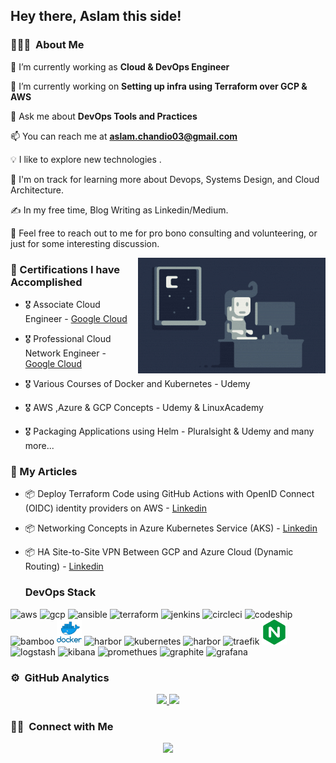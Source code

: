 <h2>Hey there, Aslam this side!</h2>

<h3> 👨🏻‍💻 &nbsp;About Me</h3>

🏢 I’m currently working as **Cloud & DevOps Engineer**

🌱 I’m currently working on **Setting up infra using Terraform over GCP & AWS**

💬 Ask me about **DevOps Tools and Practices**

📫 You can reach me at **aslam.chandio03@gmail.com**

💡 I like to explore new technologies .

🌱 I'm on track for learning more about Devops, Systems Design, and Cloud Architecture.

✍️ In my free time,  Blog Writing as Linkedin/Medium.

💬 Feel free to reach out to me for pro bono consulting and volunteering, or just for some interesting discussion.

<img alt="Night Coding" src="https://raw.githubusercontent.com/AVS1508/AVS1508/master/assets/Night-Coding.gif" align="right"/>

<h3> 🧾 Certifications I have Accomplished </h3>

- 🎖 Associate Cloud Engineer  - [Google Cloud](https://www.credential.net/294df428-1862-42bc-a840-314ecbe2b327#gs.q8z087)

- 🎖 Professional Cloud Network Engineer - [Google Cloud](https://www.credential.net/18fd1f5e-9fec-4a15-ad10-84d33cf81842)

- 🎖 Various Courses of Docker and Kubernetes - Udemy

- 🎖 AWS ,Azure & GCP  Concepts - Udemy & LinuxAcademy

- 🎖 Packaging Applications using Helm - Pluralsight & Udemy and many more...

<h3> 🧾 My Articles </h3>

- 📦 Deploy Terraform Code using GitHub Actions with OpenID Connect (OIDC) identity providers on AWS - [Linkedin](https://www.linkedin.com/pulse/deploy-terraform-code-aws-cloud-using-github-actions-openid-chandio-oxc5f?trk=public_profile_article_view)

- 📦 Networking Concepts in Azure Kubernetes Service (AKS) - [Linkedin](https://www.linkedin.com/pulse/networking-concepts-azure-kubernetes-service-aks-part1-chandio?trk=public_profile_article_view)

- 📦 HA Site-to-Site VPN Between GCP and Azure Cloud (Dynamic Routing) - [Linkedin](https://www.linkedin.com/pulse/ha-site-to-site-vpn-between-gcp-azure-cloud-dynamic-routing-chandio?trk=public_profile_article_view)

  <h3> DevOps Stack </h3>
<p align="left"><img src="https://www.vectorlogo.zone/logos/amazon_aws/amazon_aws-icon.svg" alt="aws" title="aws" width="40" height="40"/> <img src="https://www.vectorlogo.zone/logos/google_cloud/google_cloud-icon.svg" alt="gcp" title="gcp" width="40" height="40"/>  <img src="https://www.vectorlogo.zone/logos/ansible/ansible-icon.svg" alt="ansible" title="ansible" width="40" height="40"/> <img src="https://www.vectorlogo.zone/logos/terraformio/terraformio-icon.svg" alt="terraform" title="terraform" width="40" height="40"/> <img src="https://www.vectorlogo.zone/logos/jenkins/jenkins-icon.svg" alt="jenkins" title="jenkins" width="40" height="40"/>  <img src="https://www.vectorlogo.zone/logos/circleci/circleci-icon.svg" alt="circleci" title="circleci" width="40" height="40"/> <img src="https://www.vectorlogo.zone/logos/codeship/codeship-icon.svg" alt="codeship" title="codeship" width="40" height="40"/> <img src="https://www.vectorlogo.zone/logos/atlassian_bamboo/atlassian_bamboo-icon.svg" alt="bamboo" title="bamboo" width="40" height="40"/> <img src="https://raw.githubusercontent.com/github/explore/80688e429a7d4ef2fca1e82350fe8e3517d3494d/topics/docker/docker.png" alt="docker" title="docker" width="40" height="40"/>  <img src="https://www.vectorlogo.zone/logos/goharborio/goharborio-icon.svg" alt="harbor" title="harbor" width="40" height="40"/> <img src="https://www.vectorlogo.zone/logos/kubernetes/kubernetes-icon.svg" alt="kubernetes" title="kubernetes" width="40" height="40"/>  <img src="https://www.vectorlogo.zone/logos/helmsh/helmsh-icon.svg" alt="harbor" title="harbor" width="40" height="40"/> <img src="https://www.vectorlogo.zone/logos/traefikio/traefikio-icon.svg" alt="traefik" title="traefik" width="40" height="40"/> <img src="https://raw.githubusercontent.com/github/explore/85cceaeeaf993ca35664dc37ea24f9237fbbfc14/topics/nginx/nginx.png" alt="nginx" title="nginx" width="40" height="40"/>  <img src="https://www.vectorlogo.zone/logos/elasticco_logstash/elasticco_logstash-icon.svg" alt="logstash" title="logstash" width="40" height="40"/> <img src="https://www.vectorlogo.zone/logos/elasticco_kibana/elasticco_kibana-icon.svg" alt="kibana" title="kibana" width="40" height="40"/> <img src="https://www.vectorlogo.zone/logos/prometheusio/prometheusio-icon.svg" alt="promethues" title="promethues" width="40" height="40"/> <img src="https://www.vectorlogo.zone/logos/graphiteapp/graphiteapp-icon.svg" alt="graphite" title="graphite" width="40" height="40"/> <img src="https://www.vectorlogo.zone/logos/grafana/grafana-icon.svg" alt="grafana" title="grafana" width="40" height="40"/> </p>

<h3> ⚙️ &nbsp;GitHub Analytics</h3>
<p align="center">
<a href="https://github.com/AVS1508">
  <img height="180em" src="https://github-readme-stats-eight-theta.vercel.app/api?username=aslamchandio&show_icons=true&theme=algolia&include_all_commits=true&count_private=true"/>
  <img height="180em" src="https://github-readme-stats-eight-theta.vercel.app/api/top-langs/?username=aslamchandio&layout=compact&langs_count=8&theme=algolia"/>
</a>
</p>


<h3> 🤝🏻 &nbsp;Connect with Me</h3>

<p align="center">
<a href="https://linkedin.com/in/aslam-chandio"><img src="https://img.shields.io/badge/-Aslam%20Chandio%20-0077B5?style=flat&logo=Linkedin&logoColor=white"/></a>
